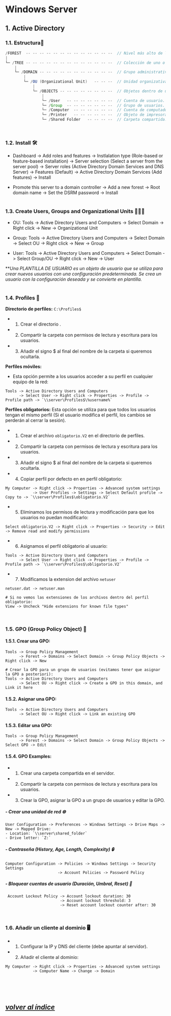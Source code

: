 # Windows Server

## 1. Active Directory
### 1.1. Estructura🌲
```java	
/FOREST  -- -- -- -- -- -- -- -- -- -- -- -- --  // Nivel más alto de la estructura de AD.
|
└─ /TREE -- -- -- -- -- -- -- -- -- -- -- -- --  // Colección de uno o más dominios.
    |
    └─ /DOMAIN -- -- -- -- -- -- -- -- -- -- --  // Grupo administrativo de recursos.
        |
        └─ /OU (Organizational Unit)   -- -- --  // Unidad organizativa dentro del dominio.
            |
            └─ /OBJECTS -- -- -- -- -- -- -- --  // Objetos dentro de una OU.
                |
                └─ /User   -- -- -- -- -- -- --  // Cuenta de usuario.
                └─ /Group  -- -- -- -- -- -- --  // Grupo de usuarios.
                └─ /Computer  -- -- -- -- -- --  // Cuenta de computadora.
                └─ /Printer   -- -- -- -- -- --  // Objeto de impresora.
                └─ /Shared Folder   -- -- -- --  // Carpeta compartida.
```
<br>

### 1.2. Install 🛠️
- Dashboard -> Add roles and features 
    -> Instlalation type (Role-based or feature-based installation)
    -> Server selection (Select a server from the server pool)
    -> Server roles (Active Directory Domain Services and DNS Server)
    -> Features (Default)
    -> Active Directory Domain Services (Add features)
    -> Install

- Promote this server to a domain controller
    -> Add a new forest
    -> Root domain name
    -> Set the DSRM password
    -> Install
<br><br>

### 1.3. Create Users, Groups and Organizational Units 👫👬👭
- OU: Tools -> Active Directory Users and Computers
        -> Select Domain -> Right click -> New -> Organizational Unit

- Group: Tools -> Active Directory Users and Computers
        -> Select Domain -> Select OU -> Right click -> New -> Group

- User: Tools -> Active Directory Users and Computers
        -> Select Domain -> Select Group/OU -> Right click -> New -> User

***Una PLANTILLA DE USUARIO es un objeto de usuario que se utiliza para crear nuevos usuarios con una configuración predeterminada.
Se crea un usuario con la configuración deseada y se convierte en plantilla.*
<br><br>

### 1.4. Profiles 👤
**Directorio de perfiles:** `C:\Profiles$`
- 1. Crear el directorio .
- 2. Compartir la carpeta con permisos de lectura y escritura para los usuarios.
- 3. Añadir el signo $ al final del nombre de la carpeta si queremos ocultarla.

**Perfiles móviles:**
- Esta opción permite a los usuarios acceder a su perfil en cualquier equipo de la red:   
```
Tools -> Active Directory Users and Computers
      -> Select User -> Right click -> Properties -> Profile -> Profile path -> `\\server\Profiles$\%username%`
```
**Perfiles obligatorios:**
Esta opción se utiliza para que todos los usuarios tengan el mismo perfil (Si el usuario modifica el perfil, los cambios se perderán al cerrar la sesión).
- 1. Crear el archivo `obligatorio.V2` en el directorio de perfiles.
- 2. Compartir la carpeta con permisos de lectura y escritura para los usuarios.
- 3. Añadir el signo $ al final del nombre de la carpeta si queremos ocultarla.
- 4. Copiar perfil por defecto en en perfil obligatorio:  
```
My Computer -> Right click -> Properties -> Advanced system settings
            -> User Profiles -> Settings -> Select Default profile -> Copy to -> `\\server\Profiles$\obligatorio.V2` 
```
- 5. Eliminamos los permisos de lectura y modificación para que los usuarios no puedan modificarlo:
```
Select obligatorio.V2 -> Right click -> Properties -> Security -> Edit -> Remove read and modify permissions
```
- 6. Asignamos el perfil obligatorio al usuario:
```
Tools -> Active Directory Users and Computers
      -> Select User -> Right click -> Properties -> Profile -> Profile path -> `\\server\Profiles$\obligatorio.V2`  
```
- 7. Modificamos la extension del archivo `netuser`
```
netuser.dat -> netuser.man

# Si no vemos las extensiones de los archivos dentro del perfil obligatorio:
View -> Uncheck "Hide extensions for known file types"
```
<br>

### 1.5. GPO (Group Policy Object) 📜
#### 1.5.1. Crear una GPO:
```
Tools -> Group Policy Management
      -> Forest -> Domains -> Select Domain -> Group Policy Objects -> Right click -> New

# Crear la GPO para un grupo de usuarios (evitamos tener que asignar la GPO a posteriori):
Tools -> Active Directory Users and Computers
      -> Select OU -> Right click -> Create a GPO in this domain, and Link it here
```

#### 1.5.2. Asignar una GPO:
```
Tools -> Active Directory Users and Computers
      -> Select OU -> Right click -> Link an existing GPO
```

#### 1.5.3. Editar una GPO:
```
Tools -> Group Policy Management
      -> Forest -> Domains -> Select Domain -> Group Policy Objects -> Select GPO -> Edit
```

#### 1.5.4. GPO Examples:
- 1. Crear una carpeta compartida en el servidor.
- 2. Compartir la carpeta con permisos de lectura y escritura para los usuarios.
- 3. Crear la GPO, asignar la GPO a un grupo de usuarios y editar la GPO.

##### - Crear una unidad de red 🌐
```
User Configuration -> Preferences -> Windows Settings -> Drive Maps -> New -> Mapped Drive:
- Location: `\\server\shared_folder`
- Drive letter: `Z:`
```
##### - Contraseña (History, Age, Length, Complexity) 🔒
```
Computer Configuration -> Policies -> Windows Settings -> Security Settings
                       -> Account Policies -> Password Policy
```
##### - Bloquear cuentas de usuario (Duración, Umbral, Reset) 🚫
```
 Account Lockout Policy -> Account lockout duration: 30
                        -> Account lockout threshold: 3
                        -> Reset account lockout counter after: 30
```
<br>

### 1.6. Añadir un cliente al dominio 🖥️
- 1. Configurar la IP y DNS del cliente (debe apuntar al servidor).
- 2. Añadir el cliente al dominio:
```
My Computer -> Right click -> Properties -> Advanced system settings
            -> Computer Name -> Change -> Domain
```
<br><br><br>

## *[volver al índice](../index.md)*